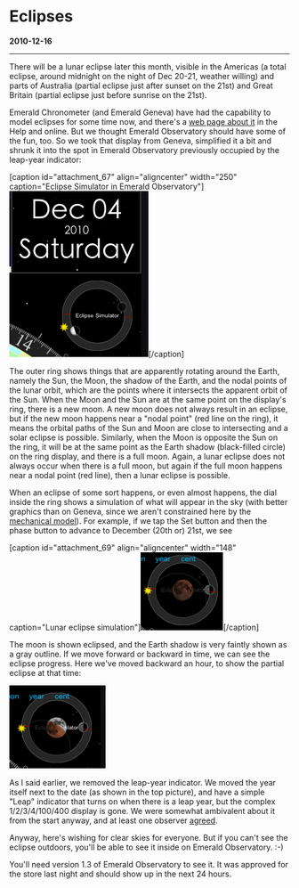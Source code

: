# Eclipses
**2010-12-16**

---

There will be a lunar eclipse later this month, visible in the Americas (a total eclipse, around midnight on the night of Dec 20-21, weather willing) and parts of Australia (partial eclipse just after sunset on the 21st) and Great Britain (partial eclipse just before sunrise on the 21st).

Emerald Chronometer (and Emerald Geneva) have had the capability to model eclipses for some time now, and there's a [web page about it](http://emeraldsequoia.com/h/Geneva/PredictingEclipses.html) in the Help and online. But we thought Emerald Observatory should have some of the fun, too. So we took that display from Geneva, simplified it a bit and shrunk it into the spot in Emerald Observatory previously occupied by the leap-year indicator:

\[caption id="attachment\_67" align="aligncenter" width="250" caption="Eclipse Simulator in Emerald Observatory"\][![Eclipse simulator in Emerald Observatory](images/eclipseSimulator1.png "eclipseSimulator1")](http://emeraldsequoia.com/esblog/wp-content/uploads/2010/12/eclipseSimulator1.png)\[/caption\]

The outer ring shows things that are apparently rotating around the Earth, namely the Sun, the Moon, the shadow of the Earth, and the nodal points of the lunar orbit, which are the points where it intersects the apparent orbit of the Sun. When the Moon and the Sun are at the same point on the display's ring, there is a new moon. A new moon does not always result in an eclipse, but if the new moon happens near a "nodal point" (red line on the ring), it means the orbital paths of the Sun and Moon are close to intersecting and a solar eclipse is possible. Similarly, when the Moon is opposite the Sun on the ring, it will be at the same point as the Earth shadow (black-filled circle) on the ring display, and there is a full moon. Again, a lunar eclipse does not always occur when there is a full moon, but again if the full moon happens near a nodal point (red line), then a lunar eclipse is possible.

When an eclipse of some sort happens, or even almost happens, the dial inside the ring shows a simulation of what will appear in the sky (with better graphics than on Geneva, since we aren't constrained here by the [mechanical model](http://emeraldsequoia.com/h/mmm.html)). For example, if we tap the Set button and then the phase button to advance to December (20th or) 21st, we see

\[caption id="attachment\_69" align="aligncenter" width="148" caption="Lunar eclipse simulation"\][![](images/EclipseSimulator2.png "EclipseSimulator2")](http://emeraldsequoia.com/esblog/wp-content/uploads/2010/12/EclipseSimulator2.png)\[/caption\]

The moon is shown eclipsed, and the Earth shadow is very faintly shown as a gray outline. If we move forward or backward in time, we can see the eclipse progress. Here we've moved backward an hour, to show the partial eclipse at that time:

[![](images/eclipseSim3.png "eclipseSim3")](http://emeraldsequoia.com/esblog/wp-content/uploads/2010/12/eclipseSim3.png)

As I said earlier, we removed the leap-year indicator. We moved the year itself next to the date (as shown in the top picture), and have a simple "Leap" indicator that turns on when there is a leap year, but the complex 1/2/3/4/100/400 display is gone. We were somewhat ambivalent about it from the start anyway, and at least one observer [agreed](http://www.macobserver.com/tmo/article/emerald_observatory_for_ipad_is_drop_dead_gorgeous/).

Anyway, here's wishing for clear skies for everyone. But if you can't see the eclipse outdoors, you'll be able to see it inside on Emerald Observatory. :-)

You'll need version 1.3 of Emerald Observatory to see it. It was approved for the store last night and should show up in the next 24 hours.
